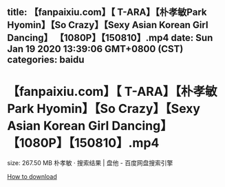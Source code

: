 
title: 【fanpaixiu.com】【 T-ARA】【朴孝敏Park Hyomin】【So Crazy】【Sexy Asian Korean Girl Dancing】 【1080P】【150810】.mp4
date: Sun Jan 19 2020 13:39:06 GMT+0800 (CST)    
categories: baidu
---

# 【fanpaixiu.com】【 T-ARA】【朴孝敏Park Hyomin】【So Crazy】【Sexy Asian Korean Girl Dancing】 【1080P】【150810】.mp4
size: 267.50 MB
 朴孝敏 · 搜索结果 | 盘他 - 百度网盘搜索引擎
 

[How to download](https://bpcam.bemobtrk.com/go/2ceec3aa-1ca2-46d6-b9ff-aaa5c184517c?jno=112)